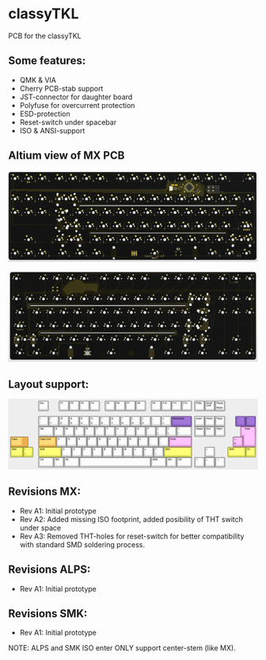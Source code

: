 # classyTKL

PCB for the classyTKL

## Some features:
- QMK & VIA
- Cherry PCB-stab support
- JST-connector for daughter board
- Polyfuse for overcurrent protection
- ESD-protection
- Reset-switch under spacebar
- ISO & ANSI-support

## Altium view of MX PCB
![alt text](./readme-images/classyTKL_MX_Rev_A2_top.jpg "PCB View - Rev A")

![alt text](./readme-images/classyTKL_MX_Rev_A2_bot.jpg "PCB View - Rev A")

## Layout support: 
![alt text](./readme-images/layout_support_MX_Rev_A2.jpg "Layout support")

## Revisions MX:
- Rev A1: Initial prototype
- Rev A2: Added missing ISO footprint, added posibility of THT switch under space
- Rev A3: Removed THT-holes for reset-switch for better compatibility with standard SMD soldering process.

## Revisions ALPS:
- Rev A1: Initial prototype

## Revisions SMK:
- Rev A1: Initial prototype

NOTE: ALPS and SMK ISO enter ONLY support center-stem (like MX).
